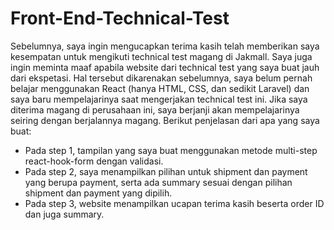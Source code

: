 # Front-End-Technical-Test
Sebelumnya, saya ingin mengucapkan terima kasih telah memberikan saya kesempatan untuk mengikuti technical test magang di Jakmall. Saya juga ingin meminta maaf apabila website dari technical test yang saya buat jauh dari ekspetasi.
Hal tersebut dikarenakan sebelumnya, saya belum pernah belajar menggunakan React (hanya HTML, CSS, dan sedikit Laravel) dan saya baru mempelajarinya saat mengerjakan technical test ini.
Jika saya diterima magang di perusahaan ini, saya berjanji akan mempelajarinya seiring dengan berjalannya magang.
Berikut penjelasan dari apa yang saya buat:
- Pada step 1, tampilan yang saya buat menggunakan metode multi-step react-hook-form dengan validasi.
- Pada step 2, saya menampilkan pilihan untuk shipment dan payment yang berupa payment, serta ada summary sesuai dengan pilihan shipment dan payment yang dipilih.
- Pada step 3, website menampilkan ucapan terima kasih beserta order ID dan juga summary.
